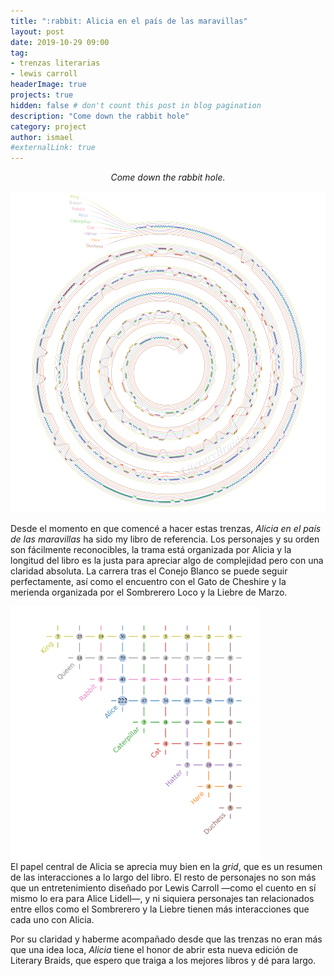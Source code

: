 ```yaml
---
title: ":rabbit: Alicia en el país de las maravillas"
layout: post
date: 2019-10-29 09:00
tag: 
- trenzas literarias
- lewis carroll
headerImage: true
projects: true
hidden: false # don't count this post in blog pagination
description: "Come down the rabbit hole"
category: project
author: ismael
#externalLink: true
---
```


<p style="text-align: center;"> <i> Come down the rabbit hole. </i> </p>

![Alice braid](../braids/alice_only_braid.png)

Desde el momento en que comencé a hacer estas trenzas, *Alicia en el país de las maravillas* ha sido my libro de referencia. Los personajes y su orden son fácilmente reconocibles, la trama está organizada por Alicia y la longitud del libro es la justa para apreciar algo de complejidad pero con una claridad absoluta. La carrera tras el Conejo Blanco se puede seguir perfectamente, así como el encuentro con el Gato de Cheshire y la merienda organizada por el Sombrerero Loco y la Liebre de Marzo.



<div class="side-by-side">
    <div class="toleft">
        <img class="image" src="../braids/alice_only_grid.png" alt="Alt Text" width="400">
    </div>
    <div class="toright">
        <p style="margin-top:0mm;">El papel central de Alicia se aprecia muy bien en la <i>grid</i>, que es un resumen de las interacciones a lo largo del libro. El resto de personajes no son más que un entretenimiento diseñado por Lewis Carroll —como el cuento en sí mismo lo era para Alice Lidell—, y ni siquiera personajes tan relacionados entre ellos como el Sombrerero y la Liebre tienen más interacciones que cada uno con Alicia. </p>
        <p>Por su claridad y haberme acompañado desde que las trenzas no eran más que una idea loca, <i>Alicia</i> tiene el honor de abrir esta nueva edición de Literary Braids, que espero que traiga a los mejores libros y dé para largo. </p>
    </div>

</div>

